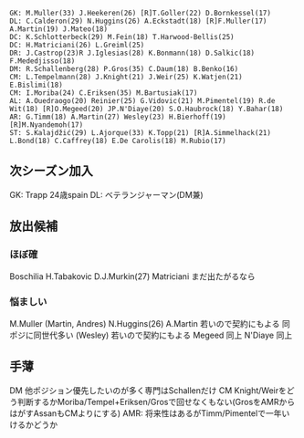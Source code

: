 ```
GK: M.Muller(33) J.Heekeren(26) [R]T.Goller(22) D.Bornkessel(17)
DL: C.Calderon(29) N.Huggins(26) A.Eckstadt(18) [R]F.Muller(17) A.Martin(19) J.Mateo(18)
DC: K.Schlotterbeck(29) M.Fein(18) T.Harwood-Bellis(25)
DC: H.Matriciani(26) L.Greiml(25) 
DR: J.Castrop(23)R J.Iglesias(28) K.Bonmann(18) D.Salkic(18) F.Mededjisso(18)
DM: R.Schallenberg(28) P.Gros(35) C.Daum(18) B.Benko(16)
CM: L.Tempelmann(28) J.Knight(21) J.Weir(25) K.Watjen(21) E.Bislimi(18)
CM: I.Moriba(24) C.Eriksen(35) M.Bartusiak(17)
AL: A.Ouedraogo(20) Reinier(25) G.Vidovic(21) M.Pimentel(19) R.de Wit(18) [R]O.Megeed(20) JP.N'Diaye(20) S.O.Haubrock(18) Y.Bahar(18)
AR: G.Timm(18) A.Martin(27) Wesley(23) H.Bierhoff(19) [R]M.Nyandemoh(17)
ST: S.Kalajdžić(29) L.Ajorque(33) K.Topp(21) [R]A.Simmelhack(21) L.Bond(18) C.Caffrey(18) E.De Carolis(18) M.Rubio(17)
```
## 次シーズン加入
GK: Trapp 24歳spain
DL: ベテランジャーマン(DM兼)

## 放出候補
### ほぼ確
Boschilia
H.Tabakovic
D.J.Murkin(27) 
Matriciani まだ出たがるなら

### 悩ましい
M.Muller
(Martin, Andres)
N.Huggins(26)
A.Martin 若いので契約にもよる 同ポジに同世代多い
(Wesley) 若いので契約にもよる
Megeed 同上
N'Diaye 同上

## 手薄
DM 他ポジション優先したいのが多く専門はSchallenだけ
CM Knight/Weirをどう判断するかMoriba/Tempel+Eriksen/Grosで回せなくもない(GrosをAMRからはがすAssanもCMよりにする)
AMR: 将来性はあるがTimm/Pimentelで一年いけるかどうか
